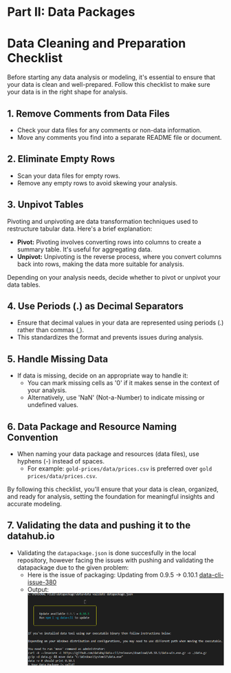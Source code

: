 # Part II: Data Packages
# Data Cleaning and Preparation Checklist

Before starting any data analysis or modeling, it's essential to ensure that your data is clean and well-prepared. Follow this checklist to make sure your data is in the right shape for analysis.

## 1. Remove Comments from Data Files

- Check your data files for any comments or non-data information.
- Move any comments you find into a separate README file or document.

## 2. Eliminate Empty Rows

- Scan your data files for empty rows.
- Remove any empty rows to avoid skewing your analysis.

## 3. Unpivot Tables

Pivoting and unpivoting are data transformation techniques used to restructure tabular data. Here's a brief explanation:

- **Pivot:** Pivoting involves converting rows into columns to create a summary table. It's useful for aggregating data.
- **Unpivot:** Unpivoting is the reverse process, where you convert columns back into rows, making the data more suitable for analysis.

Depending on your analysis needs, decide whether to pivot or unpivot your data tables.

## 4. Use Periods (.) as Decimal Separators

- Ensure that decimal values in your data are represented using periods (.) rather than commas (,).
- This standardizes the format and prevents issues during analysis.

## 5. Handle Missing Data

- If data is missing, decide on an appropriate way to handle it:
  - You can mark missing cells as '0' if it makes sense in the context of your analysis.
  - Alternatively, use 'NaN' (Not-a-Number) to indicate missing or undefined values.

## 6. Data Package and Resource Naming Convention

- When naming your data package and resources (data files), use hyphens (-) instead of spaces.
  - For example: `gold-prices/data/prices.csv` is preferred over `gold prices/data/prices.csv`.

By following this checklist, you'll ensure that your data is clean, organized, and ready for analysis, setting the foundation for meaningful insights and accurate modeling.

## 7. Validating the data and pushing it to the datahub.io
- Validating the `datapackage.json` is done succesfully in the local repository, however facing the issues with pushing and validating the datapackage due to the given problem:
  - Here is the issue of packaging: Updating from 0.9.5 -> 0.10.1 [data-cli-issue-380](https://github.com/datopian/data-cli/issues/380)
  - Output: ![data push --public](https://raw.githubusercontent.com/gradedSystem/datapackage/main/images/img.png)

